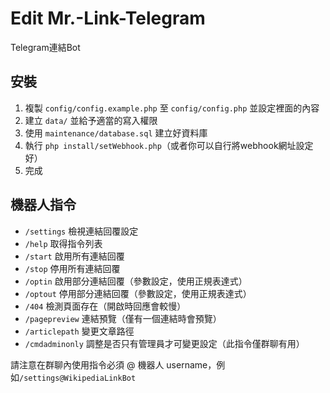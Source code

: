 # Edit Mr.-Link-Telegram
Telegram連結Bot

## 安裝
1. 複製 ```config/config.example.php``` 至 ```config/config.php``` 並設定裡面的內容
2. 建立 ```data/``` 並給予適當的寫入權限
3. 使用 ```maintenance/database.sql``` 建立好資料庫
4. 執行 ```php install/setWebhook.php```（或者你可以自行將webhook網址設定好）
5. 完成

## 機器人指令
* ```/settings``` 檢視連結回覆設定
* ```/help``` 取得指令列表
* ```/start``` 啟用所有連結回覆
* ```/stop``` 停用所有連結回覆
* ```/optin``` 啟用部分連結回覆（參數設定，使用正規表達式）
* ```/optout``` 停用部分連結回覆（參數設定，使用正規表達式）
* ```/404``` 檢測頁面存在（開啟時回應會較慢）
* ```/pagepreview``` 連結預覽（僅有一個連結時會預覽）
* ```/articlepath``` 變更文章路徑
* ```/cmdadminonly``` 調整是否只有管理員才可變更設定（此指令僅群聊有用）

請注意在群聊內使用指令必須 @ 機器人 username，例如```/settings@WikipediaLinkBot```
